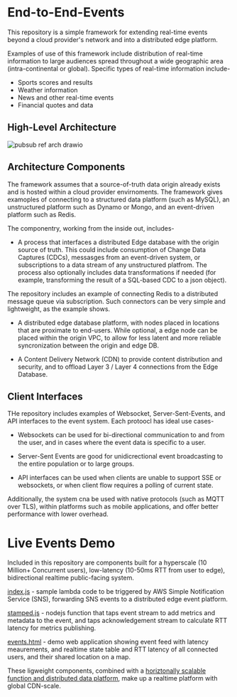 # End-to-End-Events

This repository is a simple framework for extending real-time events beyond a cloud provider's network and into a distributed edge platform. 

Examples of use of this framework include distribution of real-time information to large audiences spread throughout a wide geographic area (intra-continental or global). Specific types of real-time information include-

* Sports scores and results
* Weather information
* News and other real-time events
* Financial quotes and data 

## High-Level Architecture 

![pubsub ref arch  drawio](https://github.com/user-attachments/assets/47052dde-78ee-4514-87ce-ef0ae3d3abe3)

## Architecture Components 

The framework assumes that a source-of-truth data origin already exists and is hosted within a cloud provider envirnoments. The framework gives examoples of connecting to a structured data platform (such as MySQL), an unstructured platform such as Dynamo or Mongo, and an event-driven platform such as Redis. 

The componentry, working from the inside out, includes-

* A process that interfaces a distributed Edge database with the origin source of truth. This could include consumption of Change Data Captures (CDCs), messasges from an event-driven system, or subscriptions to a data stream of any unstructured platfrom. The process also optionally includes data transformations if needed (for example, transforming the result of a SQL-based CDC to a json object).

The repository includes an example of connecting Redis to a distributed message queue via subscription. Such connectors can be very simple and lightweight, as the example shows. 

* A distributed edge database platform, with nodes placed in locations that are proximate to end-users. While optional, a edge node can be placed within the origin VPC, to allow for less latent and more reliable syncronization between the origin and edge DB.

* A Content Delivery Network (CDN) to provide content distribution and security, and to offload Layer 3 / Layer 4 connections from the Edge Database.

## Client Interfaces

THe repository includes examples of Websocket, Server-Sent-Events, and API interfaces to the event system. Each protoocl has ideal use cases- 

* Websockets can be used for bi-directional communication to and from the user, and in cases where the event data is specific to a user.

* Server-Sent Events are good for unidicrectional event broadcasting to the entire population or to large groups.

* API interfaces can be used when clients are unable to support SSE or websockets, or when client flow requires a polling of current state.

Additionally, the system cna be used with native protocols (such as MQTT over TLS), within platforms such as mobile applications, and offer better performance with lower overhead. 

# Live Events Demo

Included in this repository are components built for a hyperscale (10 Million+ Concurrent users), low-latency (10-50ms RTT from user to edge), bidirectional realtime public-facing system. 

[index.js]([index.js]) - sample lambda code to be triggered by AWS Simple Notification Service (SNS), forwarding SNS events to a distributed edge event platform. 

[stamped.js](stamped.js) - nodejs function that taps event stream to add metrics and metadata to the event, and taps acknowledgement stream to calculate RTT latency for metrics publishing. 

[events.html](events.html) - demo web application showing event feed with latency meaurements, and realtime state table and RTT latency of all connected users, and their shared location on a map.

These ligweight components, combined with a [horiztonally scalable function and distributed data platform](https://www.harpersystems.dev), make up a realtime platform with global CDN-scale. 


